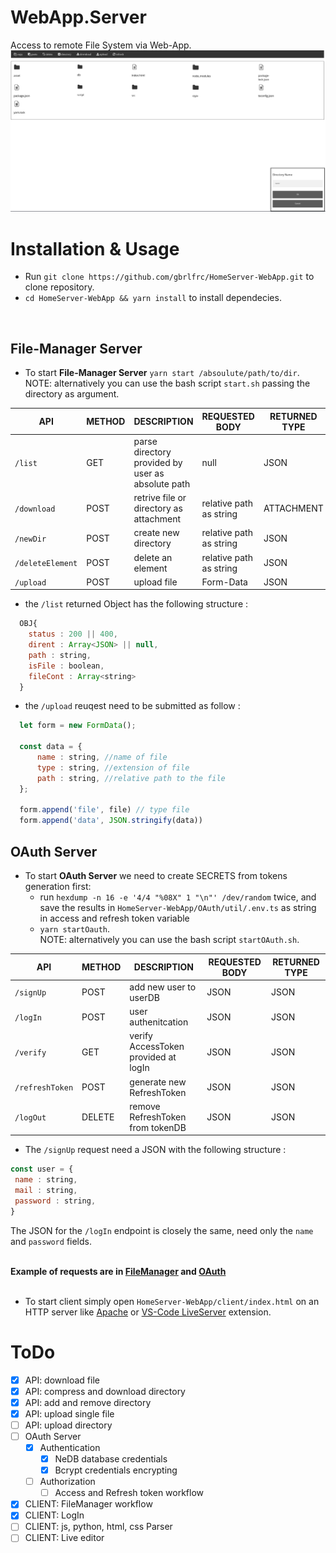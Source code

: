 # WebApp.Server

Access to remote File System via Web-App.<br>
![](https://github.com/gbrlfrc/HomeServer-WebApp/blob/main/client/assets/preview.png)

# Installation & Usage

* Run `git clone https://github.com/gbrlfrc/HomeServer-WebApp.git` to clone repository.
* `cd HomeServer-WebApp && yarn install` to install dependecies.
<br>

## File-Manager Server

* To start __File-Manager Server__ `yarn start /absoulute/path/to/dir`.
<br>NOTE: alternatively you can use the bash script `start.sh` passing the directory as argument. <br>

| API | METHOD | DESCRIPTION | REQUESTED BODY | RETURNED TYPE |
| --- | --- | --- | --- | --- | 
| `/list` | GET | parse directory provided by user as absolute path | null | JSON |
| `/download` | POST | retrive file or directory as attachment | relative path as string | ATTACHMENT |
| `/newDir` | POST | create new directory | relative path as string | JSON |
| `/deleteElement` | POST | delete an element | relative path as string | JSON | 
| `/upload` | POST | upload file | Form-Data | JSON |

  * the `/list` returned Object has the following structure : <br>

```javascript
  OBJ{
    status : 200 || 400,
    dirent : Array<JSON> || null,
    path : string,
    isFile : boolean,
    fileCont : Array<string>
  }
``` 
  * the `/upload` reuqest need to be submitted as follow : <br>

```javascript
  let form = new FormData();
  
  const data = {
      name : string, //name of file
      type : string, //extension of file
      path : string, //relative path to the file
  };
  
  form.append('file', file) // type file
  form.append('data', JSON.stringify(data))
```

## OAuth Server

* To start __OAuth Server__ we need to create SECRETS from tokens generation first: 
  * run `hexdump -n 16 -e '4/4 "%08X" 1 "\n"' /dev/random` twice, and save the results in `HomeServer-WebApp/OAuth/util/.env.ts`
  as string in access and refresh token variable 
  * `yarn startOauth`.
<br>NOTE: alternatively you can use the bash script `startOAuth.sh`.<br>

| API | METHOD | DESCRIPTION | REQUESTED BODY | RETURNED TYPE |
| --- | --- | --- | --- | --- | 
| `/signUp` | POST | add new user to userDB | JSON | JSON |
| `/logIn` | POST | user authenitcation | JSON | JSON |
| `/verify` | GET | verify AccessToken provided at logIn | JSON | JSON |
| `/refreshToken` | POST | generate new RefreshToken | JSON | JSON | 
| `/logOut` | DELETE | remove RefreshToken from tokenDB | JSON | JSON |

* The `/signUp` request need a JSON with the following structure : <br>

```javascript
const user = {
 name : string,
 mail : string,
 password : string,
}
```
The JSON for the `/logIn` endpoint is closely the same, need only the `name` and `password` fields.<br>

<br>__Example of requests are in [FileManager](https://github.com/gbrlfrc/HomeServer-WebApp/blob/main/src/util/request.rest) and [OAuth](https://github.com/gbrlfrc/HomeServer-WebApp/blob/main/OAuth/util/request.rest)__ <br><br>
* To start client simply open `HomeServer-WebApp/client/index.html` on an HTTP server like [Apache](https://www.html.it/guide/guida-apache/) or [VS-Code LiveServer](https://github.com/ritwickdey/vscode-live-server) extension.

# ToDo

- [x] API: download file 
- [x] API: compress and download directory 
- [x] API: add and remove directory 
- [x] API: upload single file
- [ ] API: upload directory
- [ ] OAuth Server
  - [x] Authentication
    - [x] NeDB database credentials
    - [x] Bcrypt credentials encrypting 
  - [ ] Authorization
    - [ ] Access and Refresh token workflow
- [x] CLIENT: FileManager workflow
- [x] CLIENT: LogIn
- [ ] CLIENT: js, python, html, css Parser
- [ ] CLIENT: Live editor
